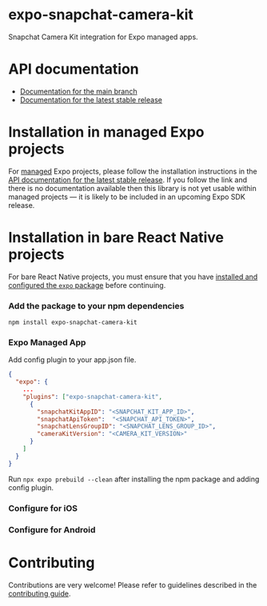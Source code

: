 # expo-snapchat-camera-kit

Snapchat Camera Kit integration for Expo managed apps.

# API documentation

- [Documentation for the main branch](https://github.com/expo/expo/blob/main/docs/pages/versions/unversioned/sdk/snapchat-camera-kit.md)
- [Documentation for the latest stable release](https://docs.expo.dev/versions/latest/sdk/snapchat-camera-kit/)

# Installation in managed Expo projects

For [managed](https://docs.expo.dev/versions/latest/introduction/managed-vs-bare/) Expo projects, please follow the installation instructions in the [API documentation for the latest stable release](#api-documentation). If you follow the link and there is no documentation available then this library is not yet usable within managed projects &mdash; it is likely to be included in an upcoming Expo SDK release.

# Installation in bare React Native projects

For bare React Native projects, you must ensure that you have [installed and configured the `expo` package](https://docs.expo.dev/bare/installing-expo-modules/) before continuing.

### Add the package to your npm dependencies

```
npm install expo-snapchat-camera-kit
```

### Expo Managed App

Add config plugin to your app.json file.

```json
{
  "expo": {
    ...
    "plugins": ["expo-snapchat-camera-kit",
      {
        "snapchatKitAppID": "<SNAPCHAT_KIT_APP_ID>",
        "snapchatApiToken":  "<SNAPCHAT_API_TOKEN>",
        "snapchatLensGroupID": "<SNAPCHAT_LENS_GROUP_ID>",
        "cameraKitVersion": "<CAMERA_KIT_VERSION>"
      }
    ]
  }
}
```
Run `npx expo prebuild --clean` after installing the npm package and adding config plugin.

### Configure for iOS

### Configure for Android



# Contributing

Contributions are very welcome! Please refer to guidelines described in the [contributing guide]( https://github.com/expo/expo#contributing).
